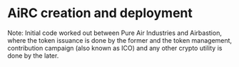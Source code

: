 # AiRC creation and deployment

Note: Initial code worked out between Pure Air Industries and Airbastion, where the token issuance is done by the former and the token management, contribution campaign (also known as ICO) and any other crypto utility is done by the later.
